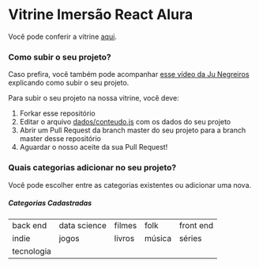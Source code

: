 # Vitrine Imersão React Alura

Você pode conferir a vitrine [aqui](https://vitrine-imersao-react.vercel.app/).

### Como subir o seu projeto?

Caso prefira, você também pode acompanhar [esse vídeo da Ju Negreiros](https://youtu.be/4qy23EulMbw) explicando como subir o seu projeto.

Para subir o seu projeto na nossa vitrine, você deve:

1. Forkar esse repositório
1. Editar o arquivo [dados/conteudo.js](https://github.com/imersao-alura/vitrine-imersao-react/blob/master/src/dados/conteudo.js) com os dados do seu projeto
1. Abrir um Pull Request da branch master do seu projeto para a branch master desse repositório
1. Aguardar o nosso aceite da sua Pull Request!

### Quais categorias adicionar no seu projeto?

Você pode escolher entre as categorias existentes ou adicionar uma nova.

##### Categorias Cadastradas

<table>
  <tr>
    <td>back end</td>
    <td>data science</td>
    <td>filmes</td>
    <td>folk</td>
    <td>front end</td>
  </tr>
  <tr>
    <td>indie</td>
    <td>jogos</td>
    <td>livros</td>
    <td>música</td>
    <td>séries </td>
  </tr>
  <tr>
    <td>tecnologia </td>
    <td></td>
  </tr>
</table>
